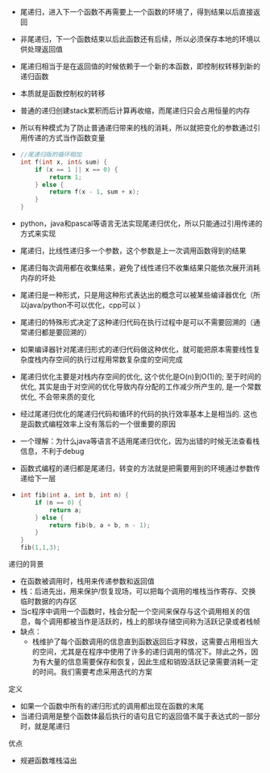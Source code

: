 - 尾递归，进入下一个函数不再需要上一个函数的环境了，得到结果以后直接返回
- 非尾递归，下一个函数结束以后此函数还有后续，所以必须保存本地的环境以供处理返回值



- 尾递归相当于是在返回值的时候依赖于一个新的本函数，即控制权转移到新的递归函数
- 本质就是函数控制权的转移



- 普通的递归创建stack累积而后计算再收缩，而尾递归只会占用恒量的内存



- 所以有种模式为了防止普通递归带来的栈的消耗，所以就把变化的参数通过引用传递的方式当作函数变量

- ```cpp
  //尾递归版的循环相加
  int f(int x, int& sum) {
      if (x == 1 || x == 0) {
          return 1;
      } else {
          return f(x - 1, sum + x);
      }
  }
  ```



- python，java和pascal等语言无法实现尾递归优化，所以只能通过引用传递的方式来实现



- 尾递归，比线性递归多一个参数，这个参数是上一次调用函数得到的结果
- 尾递归每次调用都在收集结果，避免了线性递归不收集结果只能依次展开消耗内存的坏处



- 尾递归是一种形式，只是用这种形式表达出的概念可以被某些编译器优化（所以java/python不可以优化，cpp可以 ）
- 尾递归的特殊形式决定了这种递归代码在执行过程中是可以不需要回溯的（通常递归都是要回溯的）
- 如果编译器针对尾递归形式的递归代码做这种优化，就可能把原本需要线性复杂度栈内存空间的执行过程用常数复杂度的空间完成



- 尾递归优化主要是对栈内存空间的优化, 这个优化是O(n)到O(1)的; 至于时间的优化, 其实是由于对空间的优化导致内存分配的工作减少所产生的, 是一个常数优化, 不会带来质的变化
- 经过尾递归优化的尾递归代码和循环的代码的执行效率基本上是相当的. 这也是函数式编程效率上没有落后的一个很重要的原因



- 一个理解：为什么java等语言不适用尾递归优化，因为出错的时候无法查看栈信息，不利于debug



- 函数式编程的递归都是尾递归，转变的方法就是把需要用到的环境通过参数传递给下一层

- ```cpp
  int fib(int a, int b, int n) {
      if (n == 0) {
          return a;
      } else {
          return fib(b, a + b, n - 1);
      }
  }
  fib(1,1,3);
  ```



递归的背景

- 在函数被调用时，栈用来传递参数和返回值
- 栈：后进先出，用来保护/恢复现场，可以把每个调用的堆栈当作寄存、交换临时数据的内存区
- 当c程序中调用一个函数时，栈会分配一个空间来保存与这个调用相关的信息，每个调用都被当作是活跃的，栈上的那块存储空间称为活跃记录或者栈帧
- 缺点：
  - 栈维护了每个函数调用的信息直到函数返回后才释放，这需要占用相当大的空间，尤其是在程序中使用了许多的递归调用的情况下。除此之外，因为有大量的信息需要保存和恢复，因此生成和销毁活跃记录需要消耗一定的时间。我们需要考虑采用迭代的方案



定义

- 如果一个函数中所有的递归形式的调用都出现在函数的末尾
- 当递归调用是整个函数体最后执行的语句且它的返回值不属于表达式的一部分时，就是尾递归



优点

- 规避函数堆栈溢出